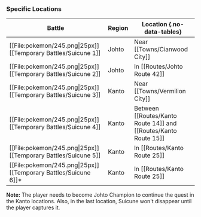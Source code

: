 ### Specific Locations
Battle | Region | Location {.no-data-tables}
|---|---|---|
| [[File:pokemon/245.png\|25px]] [[Temporary Battles/Suicune 1]] | Johto | Near [[Towns/Cianwood City]] |
| [[File:pokemon/245.png\|25px]] [[Temporary Battles/Suicune 2]] | Johto | In [[Routes/Johto Route 42]] |
| [[File:pokemon/245.png\|25px]] [[Temporary Battles/Suicune 3]] | Kanto | Near [[Towns/Vermilion City]] |
| [[File:pokemon/245.png\|25px]] [[Temporary Battles/Suicune 4]] | Kanto | Between [[Routes/Kanto Route 14]] and [[Routes/Kanto Route 15]] |
| [[File:pokemon/245.png\|25px]] [[Temporary Battles/Suicune 5]] | Kanto | In [[Routes/Kanto Route 25]] |
| [[File:pokemon/245.png\|25px]] [[Temporary Battles/Suicune 6]]\* | Kanto | In [[Routes/Kanto Route 25]] |

**Note:** The player needs to become Johto Champion to continue the quest in the Kanto locations. Also, in the last location, Suicune won't disappear until the player captures it.